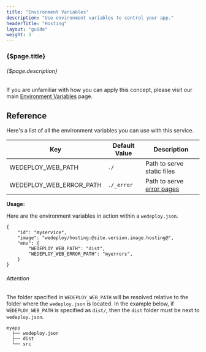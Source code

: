 ```yaml
---
title: "Environment Variables"
description: "Use environment variables to control your app."
headerTitle: "Hosting"
layout: "guide"
weight: 3
---
```


### {$page.title}

###### {$page.description}

<aside>

If you are unfamiliar with how you can apply this concept, please visit our main [Environment Variables](/docs/intro/environment-variables/) page.

</aside>

<article id="1">

## Reference

Here's a list of all the environment variables you can use with this service.

<div class="table-container">

| Key | Default Value | Description |
| - | - | - |
| WEDEPLOY_WEB_PATH | `./` | Path to serve static files |
| WEDEPLOY_WEB_ERROR_PATH | `./_error` | Path to serve [error pages](/docs/hosting/custom-error-pages/) |

</div>

**Usage:**

Here are the environment variables in action within a `wedeploy.json`.

```application/json
{
	"id": "myservice",
	"image": "wedeploy/hosting:@site.version.image.hosting@",
	"env": {
		"WEDEPLOY_WEB_PATH": "dist",
		"WEDEPLOY_WEB_ERROR_PATH": "myerrors",
	}
}
```


<aside>

###### <span class="icon-16-alert"></span> Attention

The folder specified in `WEDEPLOY_WEB_PATH` will be resolved relative to the folder where the `wedeploy.json` is located. In the example below, if `WEDEPLOY_WEB_PATH` is specified as `dist/`, then the `dist` folder must be next to `wedeploy.json`.

```
myapp
  ├── wedeploy.json
  ├── dist
  └── src
```

</aside>

</article>

